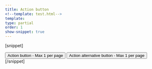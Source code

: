```yaml
---
title: Action button
<!--template: test.html-->
template:
type: partial
order: 1
show-snippet: true
---
```

[snippet]
<!-- Secondary button -->
<button class="btn btn--action">
    Action button - Max 1 per page
</button>

<!-- Active secondary button -->
<button class="btn btn--action-alt btn--secondary-active">
    Action alternative button - Max 1 per page
</button>
[/snippet]